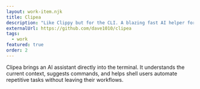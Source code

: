 ```yaml
---
layout: work-item.njk
title: Clipea
description: "Like Clippy but for the CLI. A blazing fast AI helper for your command line."
externalUrl: https://github.com/dave1010/clipea
tags:
  - work
featured: true
order: 2
---
```

Clipea brings an AI assistant directly into the terminal. It understands the current context, suggests commands, and helps
shell users automate repetitive tasks without leaving their workflows.
